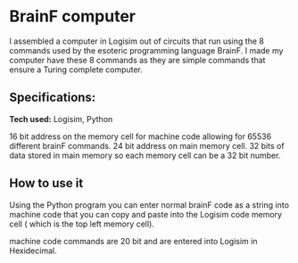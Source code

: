 # BrainF computer
I assembled a computer in Logisim out of circuits that run using the 8 commands used by the esoteric programming language BrainF. I made my computer have these 8 commands as they are simple commands that ensure a Turing complete computer.

## Specifications:

**Tech used:** Logisim, Python

16 bit address on the memory cell for machine code allowing for 65536 different brainF commands.
24 bit address on main memory cell.
32 bits of data stored in main memory so each memory cell can be a 32 bit number.

## How to use it

Using the Python program you can enter normal brainF code as a string into machine code that you can copy and paste into the Logisim code memory cell ( which is the top left memory cell).

machine code commands are 20 bit and are entered into Logisim in Hexidecimal.



